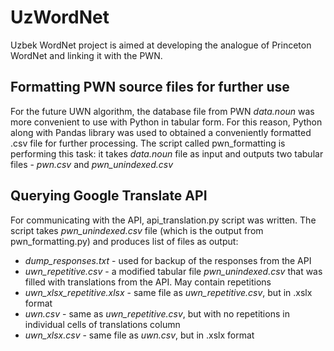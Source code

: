# UzWordNet
Uzbek WordNet project is aimed at developing the analogue of Princeton WordNet and linking it with the PWN.

## Formatting PWN source files for further use
For the future UWN algorithm, the database file from PWN <em>data.noun</em> was more convenient to use with Python in tabular form. For this reason, Python along with Pandas library was used to obtained a conveniently formatted .csv file for further processing. The script called pwn_formatting is performing this task: it takes <em>data.noun</em> file as input and outputs two tabular files - <em>pwn.csv</em> and <em>pwn_unindexed.csv</em>

## Querying Google Translate API
For communicating with the API, api_translation.py script was written. The script takes <em>pwn_unindexed.csv</em> file (which is the output from pwn_formatting.py) and produces list of files as output:
* <em>dump_responses.txt</em> - used for backup of the responses from the API
* <em>uwn_repetitive.csv</em> - a modified tabular file <em>pwn_unindexed.csv</em> that was filled with translations from the API. May contain repetitions
* <em>uwn_xlsx_repetitive.xlsx</em> - same file as <em>uwn_repetitive.csv</em>, but in .xslx format
* <em>uwn.csv</em> - same as <em>uwn_repetitive.csv</em>, but with no repetitions in individual cells of translations column
* <em>uwn_xlsx.csv</em> - same file as <em>uwn.csv</em>, but in .xslx format

